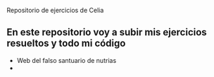 Repositorio de ejercicios de Celia

## En este repositorio voy a subir mis ejercicios resueltos y todo mi código
- Web del falso santuario de nutrias
- 
